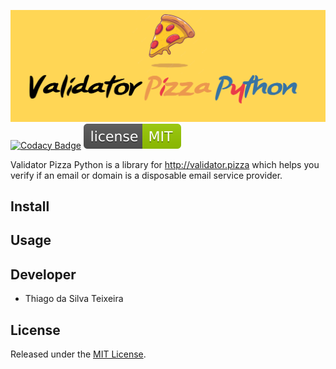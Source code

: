 ![banner](https://raw.githubusercontent.com/teixeirazeus/validator-pizza-python/main/readme_assets/banner.png)[![Codacy Badge](https://app.codacy.com/project/badge/Grade/3d2350bb03a940419f857c8f89b90310)](https://www.codacy.com/gh/teixeirazeus/validator-pizza-python/dashboard?utm_source=github.com\&utm_medium=referral\&utm_content=teixeirazeus/validator-pizza-python\&utm_campaign=Badge_Grade)
[![License](https://raw.githubusercontent.com/teixeirazeus/validator-pizza-python/main/readme_assets/mit.svg)](http://opensource.org/licenses/MIT)

Validator Pizza Python is a library for http://validator.pizza which helps you verify if an email or domain is a disposable email service provider.

## Install

## Usage

## Developer

*   Thiago da Silva Teixeira

## License

Released under the [MIT License](http://opensource.org/licenses/MIT).
